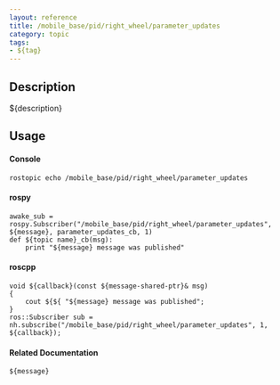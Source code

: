 ```yaml
---
layout: reference
title: /mobile_base/pid/right_wheel/parameter_updates
category: topic
tags: 
- ${tag}
---
```


## Description
${description}

## Usage
#### Console
```
rostopic echo /mobile_base/pid/right_wheel/parameter_updates
```

#### rospy
```
awake_sub = rospy.Subscriber("/mobile_base/pid/right_wheel/parameter_updates", ${message}, parameter_updates_cb, 1)
def ${topic name}_cb(msg):
    print "${message} message was published"
```

#### roscpp
```
void ${callback}(const ${message-shared-ptr}& msg)
{
    cout ${${ "${message} message was published";
}
ros::Subscriber sub = nh.subscribe("/mobile_base/pid/right_wheel/parameter_updates", 1, ${callback});
```

#### Related Documentation
``${message}``  